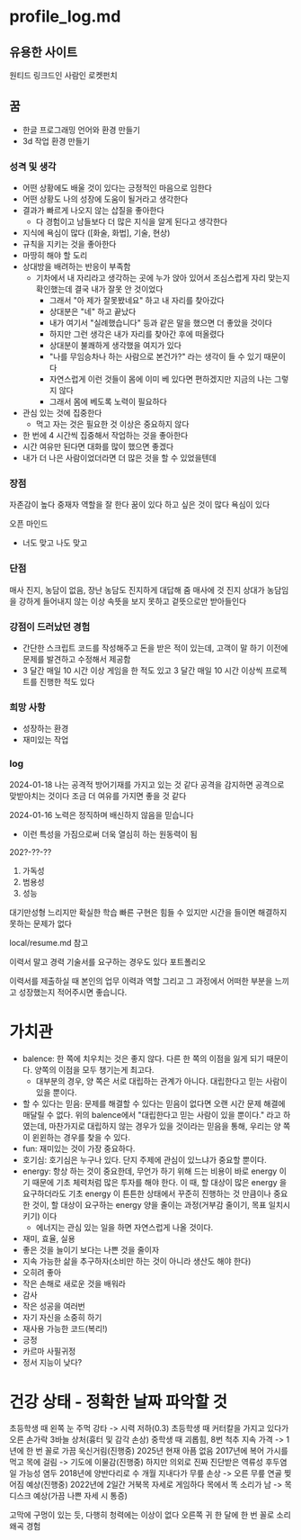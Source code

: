 # profile_log.md

## 유용한 사이트

원티드
링크드인
사람인
로켓펀치

## 꿈

- 한글 프로그래밍 언어와 환경 만들기
- 3d 작업 환경 만들기

### 성격 및 생각

- 어떤 상황에도 배울 것이 있다는 긍정적인 마음으로 임한다
- 어떤 상황도 나의 성장에 도움이 될거라고 생각한다
- 결과가 빠르게 나오지 않는 삽질을 좋아한다
    - 다 경험이고 남들보다 더 많은 지식을 알게 된다고 생각한다
- 지식에 욕심이 많다 ([화술, 화법], 기술, 현상)
- 규칙을 지키는 것을 좋아한다
- 마땅히 해야 할 도리
- 상대방을 배려하는 반응이 부족함
    - 기차에서 내 자리라고 생각하는 곳에 누가 앉아 있어서 조심스럽게 자리 맞는지 확인했는데 결국 내가 잘못 안 것이었다
        - 그래서 "아 제가 잘못봤네요" 하고 내 자리를 찾아갔다
        - 상대분은 "네" 하고 끝났다
        - 내가 여기서 "실례했습니다" 등과 같은 말을 했으면 더 좋았을 것이다
        - 하지만 그런 생각은 내가 자리를 찾아간 후에 떠올렸다
        - 상대분이 불쾌하게 생각했을 여지가 있다
        - "나를 무임승차나 하는 사람으로 본건가?" 라는 생각이 들 수 있기 때문이다
        - 자연스럽게 이런 것들이 몸에 이미 베 있다면 편하겠지만 지금의 나는 그렇지 않다
        - 그래서 몸에 베도록 노력이 필요하다
- 관심 있는 것에 집중한다
    - 먹고 자는 것은 필요한 것 이상은 중요하지 않다
- 한 번에 4 시간씩 집중해서 작업하는 것을 좋아한다
- 시간 여유만 된다면 대화를 많이 했으면 좋겠다
- 내가 더 나은 사람이었더라면 더 많은 것을 할 수 있었을텐데

### 장점

자존감이 높다
중재자 역할을 잘 한다
꿈이 있다
하고 싶은 것이 많다
욕심이 있다

오픈 마인드
- 너도 맞고 나도 맞고

### 단점

매사 진지, 농담이 없음, 장난 농담도 진지하게 대답해 줌
매사에 것 진지
상대가 농담임을 강하게 들어내지 않는 이상 속뜻을 보지 못하고 겉뜻으로만 받아들인다

### 강점이 드러났던 경험

- 간단한 스크립트 코드를 작성해주고 돈을 받은 적이 있는데, 고객이 말 하기 이전에 문제를 발견하고 수정해서 제공함
- 3 달간 매일 10 시간 이상 게임을 한 적도 있고 3 달간 매일 10 시간 이상씩 프로젝트를 진행한 적도 있다

### 희망 사항

- 성장하는 환경
- 재미있는 작업

### log

2024-01-18
나는 공격적 방어기재를 가지고 있는 것 같다
공격을 감지하면 공격으로 맞받아치는 것이다
조금 더 여유를 가지면 좋을 것 같다

2024-01-16
노력은 정직하며 배신하지 않음을 믿습니다
- 이런 특성을 가짐으로써 더욱 열심히 하는 원동력이 됨

202?-??-??
1. 가독성
2. 범용성
3. 성능

대기만성형
느리지만 확실한 학습
빠른 구현은 힘들 수 있지만
시간을 들이면 해결하지 못하는 문제가 없다

local/resume.md 참고

이력서 말고 경력 기술서를 요구하는 경우도 있다
포트폴리오

이력서를 제출하실 때 본인의 업무 이력과 역할 그리고 그 과정에서 어떠한 부분을 느끼고 성장했는지 적어주시면 좋습니다.

# 가치관

- balence: 한 쪽에 치우치는 것은 좋지 않다. 다른 한 쪽의 이점을 잃게 되기 때문이다. 양쪽의 이점을 모두 챙기는게 최고다.
  - 대부분의 경우, 양 쪽은 서로 대립하는 관계가 아니다. 대립한다고 믿는 사람이 있을 뿐이다.
- 할 수 있다는 믿음: 문제를 해결할 수 있다는 믿음이 없다면 오랜 시간 문제 해결에 매달릴 수 없다. 위의 balence에서 "대립한다고 믿는 사람이 있을 뿐이다." 라고 하였는데, 마찬가지로 대립하지 않는 경우가 있을 것이라는 믿음을 통해, 우리는 양 쪽이 윈윈하는 경우를 찾을 수 있다.
- fun: 재미있는 것이 가장 중요하다.
- 호기심: 호기심은 누구나 있다. 단지 주제에 관심이 있느냐가 중요할 뿐이다.
- energy: 항상 하는 것이 중요한데, 무언가 하기 위해 드는 비용이 바로 energy 이기 때문에 기초 체력처럼 많은 투자를 해야 한다. 이 때, 할 대상이 많은 energy 을 요구하더라도 기초 energy 이 튼튼한 상태에서 꾸준히 진행하는 것 만큼이나 중요한 것이, 할 대상이 요구하는 energy 양을 줄이는 과정(거부감 줄이기, 목표 일치시키기) 이다
  - 에너지는 관심 있는 일을 하면 자연스럽게 나올 것이다.
- 재미, 효율, 실용
- 좋은 것을 늘이기 보다는 나쁜 것을 줄이자
- 지속 가능한 삶을 추구하자(소비만 하는 것이 아니라 생산도 해야 한다)
- 오히려 좋아
- 작은 손해로 새로운 것을 배워라
- 감사
- 작은 성공을 여러번
- 자기 자신을 소중히 하기
- 재사용 가능한 코드(복리!)
- 긍정
- 카르마 사필귀정
- 정서 지능이 낮다?

# 건강 상태 - 정확한 날짜 파악할 것

초등학생 때 왼쪽 눈 주먹 강타 -> 시력 저하(0.3)
초등학생 때 커터칼을 가지고 있다가 오른 손가락 3바늘 상처(흉터 및 감각 손상)
중학생 때 괴롭힘, 8번 척추 지속 가격 -> 1년에 한 번 꼴로 가끔 욱신거림(진행중)
  2025년 현재 아픔 없음
2017년에 복어 가시를 먹고 목에 걸림 -> 기도에 이물감(진행중)
  하지만 의외로 진짜 진단받은 역류성 후두염일 가능성 염두
2018년에 양반다리로 수 개월 지내다가 무릎 손상 -> 오른 무릎 연골 찢어짐 예상(진행중)
2022년에 2일간 거북목 자세로 게임하다 목에서 똑 소리가 남 -> 목 디스크 예상(가끔 나쁜 자세 시 통증)

고막에 구멍이 있는 듯, 다행히 청력에는 이상이 없다
  오른쪽 귀 한 달에 한 번 꼴로 소리 왜곡 경험
